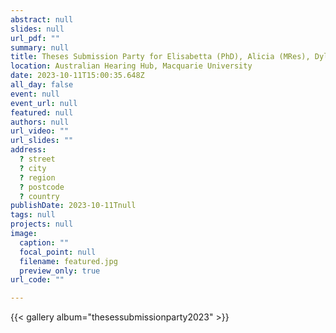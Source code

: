 ```yaml
---
abstract: null
slides: null
url_pdf: ""
summary: null
title: Theses Submission Party for Elisabetta (PhD), Alicia (MRes), Dylan (Hons), and Alex (Hons)
location: Australian Hearing Hub, Macquarie University
date: 2023-10-11T15:00:35.648Z
all_day: false
event: null
event_url: null
featured: null
authors: null
url_video: ""
url_slides: ""
address:
  ? street
  ? city
  ? region
  ? postcode
  ? country
publishDate: 2023-10-11Tnull
tags: null
projects: null
image:
  caption: ""
  focal_point: null
  filename: featured.jpg
  preview_only: true
url_code: ""

---
```


{{< gallery album="thesessubmissionparty2023" >}}
